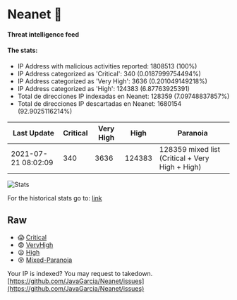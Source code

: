 # Neanet :hocho:
#### Threat intelligence feed
#### The stats:

- IP Address with malicious activities reported: 1808513 (100%)
- IP Address categorized as 'Critical':  340 (0.0187999754494%)
- IP Address categorized as 'Very High':  3636 (0.201049149218%)
- IP Address categorized as 'High':  124383 (6.87763925391)
- Total de direcciones IP indexadas en Neanet:  128359 (7.09748837857%)
- Total de direcciones IP descartadas en Neanet:  1680154 (92.9025116214%)

| Last Update | Critical | Very High | High | Paranoia |
| --- | --- | --- | --- | --- |
| 2021-07-21 08:02:09 | 340 | 3636 | 124383 | 128359 mixed list (Critical + Very High + High)|

![Stats](https://docs.google.com/spreadsheets/d/e/2PACX-1vSnaNMIXVabIpDJjufMlzH7poXnshF3mgd8Is1g9ytUEzVsP5my4Trn8f-xkoLLQ38xpL3HtmUexLo6/pubchart?oid=501124687&format=image)

For the historical stats go to: [link](/stats.csv)
## Raw
- :scream: [Critical](https://raw.githubusercontent.com/JavaGarcia/Neanet/master/blacklists/neanet_critical.txt)
- :fearful: [VeryHigh](https://raw.githubusercontent.com/JavaGarcia/Neanet/master/blacklists/neanet_veryHigh.txtt)
- :frowning: [High](https://raw.githubusercontent.com/JavaGarcia/Neanet/master/blacklists/neanet_high.txt)
- :dizzy_face: [Mixed-Paranoia](https://raw.githubusercontent.com/JavaGarcia/Neanet/master/blacklists/neanet_all.txt)


Your IP is indexed? You may request to takedown. [https://github.com/JavaGarcia/Neanet/issues](https://github.com/JavaGarcia/Neanet/issues)

















































































































































































































































































































































































































































































































































































































































































































































































































































































































































































































































































































































































































































































































































































































































































































































































































































































































































































































































































































































































































































































































































































































































































































































































































































































































































































































































































































































































































































































































































































































































































































































































































































































































































































































































































































































































































































































































































































































































































































































































































































































































































































































































































































































































































































































































































































































































































































































































































































































































































































































































































































































































































































































































































































































































































































































































































































































































































































































































































































































































































































































































































































































































































































































































































































































































































































































































































































































































































































































































































































































































































































































































































































































































































































































































































































































































































































































































































































































































































































